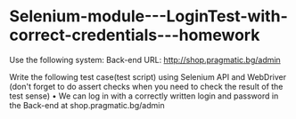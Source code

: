 # Selenium-module---LoginTest-with-correct-credentials---homework

Use the following system:
Back-end URL: http://shop.pragmatic.bg/admin

Write the following test case(test script) using Selenium API and WebDriver (don't forget to do assert checks when you need to check the result of the test sense)
• We can log in with a correctly written login and password in the Back-end at shop.pragmatic.bg/admin
